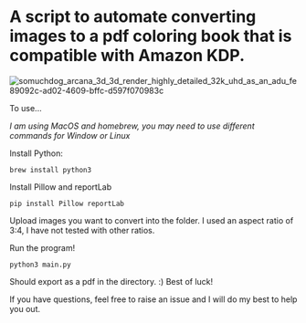<h1>A script to automate converting images to a pdf coloring book that is compatible with Amazon KDP.</h1>

![somuchdog_arcana_3d_3d_render_highly_detailed_32k_uhd_as_an_adu_fe89092c-ad02-4609-bffc-d597f070983c](https://github.com/SOMUCHDOG/ImgToColoringBook/assets/35353414/6eb15a42-0057-4c2d-85e5-9fe5562c9260)


To use...

*I am using MacOS and homebrew, you may need to use different commands for Window or Linux*

Install Python:
```
brew install python3
```

Install Pillow and reportLab
```
pip install Pillow reportLab
```

Upload images you want to convert into the folder. I used an aspect ratio of 3:4, I have not tested with other ratios.

Run the program!

```
python3 main.py
```
Should export as a pdf in the directory. :) Best of luck!

If you have questions, feel free to raise an issue and I will do my best to help you out.


